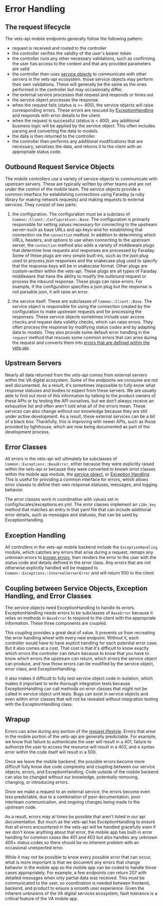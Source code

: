 # Error Handling

## The request lifecycle

The vets-api mobile endpoints generally follow the following pattern:
- request is received and routed to the controller
- the controller verifies the validity of the user's bearer token
- the controller runs any other necessary validations, such as confirming the user has access to the content and that any provided parameters are valid
- the controller then uses [service objects](#outbound-request-service-objects) to communicate with other servers in the vets-api ecosystem. those service objects may perform their own validations. These will generally be the same as the ones performed in the controller but may occasionally differ.
- the external service processes that request and responds or times out
- the service object processes the response.
- when the request fails (status is >= 400), the service objects will raise corresponding errors. These errors are rescued by [ExceptionHandling](#exception-handling) and responds with error details to the client.
- when the request is successful (status is < 400), any additional business logic will be applied by the service object. This often includes parsing and converting the data to models.
- the data is then returned to the controller.
- the controller then performs any additional modifications that are necessary, serializes the data, and returns it to the client with an appropriate status code.

## Outbound Request Service Objects

The mobile controllers use a variety of service objects to communicate with upstream servers. These are typically written by other teams and are not under the control of the mobile team. The service objects provide a common interface for establishing connections using Faraday (a ruby library for making network requests) and making requests to external services. They consist of two parts:

1. the configuration. The configuration must be a subclass of `Common::Client::Configuration::Base`. The configuration is primarily responsible for setting values necessary for connecting to the upstream server–such as base URLs and api keys–and for establishing that connection via the `connection` method. In addition to determining which URLs, headers, and options to use when connecting to the upstream server, the `connection` method also adds a variety of middleware plugs that determine how requests and responses are processed by Faraday. Some of these plugs are very simple built-ins, such as the json plug used to process json responses and the snakecase plug used to specify that the response keys will be in snakecase format. Other plugs are custom-written within the vets-api. These plugs are all types of Faraday middleware that have the ability to modify the outbound request or process the inbound response. These plugs can raise errors. For example, if the configuration specifies a json plug but the response is not parsable json, it will raise an error.

2. the service itself. These are subclasses of `Common::Client::Base`. The service object is responsible for using the connection created by the configuration to make upstream requests and for processing the responses. These service objects sometimes include user access checks and request data validity checks, which can raise errors. They often process the response by modifying status codes and by adapting data to models. They also provide some default error handling in the `request` method that rescues some common errors that can arise during the request and converts them into [errors that are defined within the vets-api](#error-classes).

## Upstream Servers

Nearly all data returned from the vets-api comes from external servers within the VA digital ecosystem. Some of the endpoints we consume are not well documented. As a result, it's sometimes impossible to fully know what response statuses and bodies to expect from these servers. We are usually able to find out most of this information by talking to the product owners of these APIs or by testing the API ourselves, but we don't always receive an exhaustive list and often aren't told what all of the errors mean. These services can also change without our knowledge because they are still under active development. As a result, these external services can be a bit of a black box. Thankfully, this is improving with newer APIs, such as those provided by lighthouse, which are now being documented as part of the development process.

## Error Classes

All errors in the vets-api will ultimately be subclasses of `Common::Exceptions::BaseError`, either because they were explicitly raised within the vets-api or because they were converted to known error classes within the mobile app module, the [service object](#outbound-request-service-objects), or [Exception Handling](#exception-handling). This is useful for providing a common interface for errors, which allows error classes to define their own response statuses, messages, and logging behavior.

The error classes work in coordination with values set in config/locales/exceptions.en.yml. The error classes implement an `i18n_key` method that matches an entry in that yaml file that can include additional error details, such as messages and statuses, that can be used by ExceptionHandling.

## Exception Handling

All controllers in the vets-api mobile backend include the `ExceptionHandling` module, which catches any errors that arise during a request, remaps any unknown errors to [known errors](#error-classes), then renders the error to the user with the status code and details defined in the error class. Any errors that are not otherwise explicitly handled will be mapped to `Common::Exceptions::InternalServerError` and will return 500 to the client.

## Coupling between Service Objects, Exception Handling, and Error Classes

The service objects need ExceptionHandling to handle its errors. ExceptionHandling needs errors to be subclasses of `BaseError` because it relies on methods in `BaseError` to respond to the client with the appropriate information. These three components are coupled.

This coupling provides a great deal of value. It prevents us from recreating the error handling wheel with every new endpoint. Without it, each controller would have to have explicit handling for each potential error case. But it also comes at a cost. That cost is that it's difficult to know exactly which errors the controller can return because to know that you have to know which errors the upstream can return, which errors the service object can produce, and how those errors can be modified by the service object, error class, and ExceptionHandling.

It also makes it difficult to fully test service object code in isolation, which makes it important to write thorough integration tests because ExceptionHandling can call methods on error classes that might not be called in service object unit tests. Bugs can exist in service objects and even within error classes that will not be revealed without integration testing with the ExceptionHandling class.

## Wrapup

Errors can arise during any portion of the [request lifestyle](#the-request-lifecycle). Errors that arise in the mobile portion of the vets-api are generally predictable. For example, we know that failure to authenticate the user will result in a 401, failure to authorize the user to access the resource will result in a 403, and a syntax error within the code itself will result in a 500.

Once we leave the mobile backend, the possible errors become more difficult fully know due code complexity and coupling between our service objects, errors, and ExceptionHandling. Code outside of the mobile backend can also be changed without our knowledge, potentially removing, changing, or introducing errors.

Once we make a request to an external service, the errors become even less predictable, due to a combination of poor documentation, poor interteam communication, and ongoing changes being made to the upstream code.

As a result, errors may at times be possible that aren't listed in our api documentation. But much as the vets-api has ExceptionHandling to ensure that all errors encountered in the vets-api will be handled gracefully even if we don't know anything about that error, the mobile app has built-in error handling for common cases like 401 and 403 but also handles any unknown 400+ status codes so there should be no inherent problem with an occasional unexpected error.

While it may not be possible to know every possible error that can occur, what is more important is that we document any errors that change behavior in the mobile app so the mobile app can be coded to handle those cases appropriately. For example, a few endpoints can return 207 with detailed messages when only partial data was received. This must be communicated to the user, so coordination is needed between frontend, backend, and product to ensure a smooth user experience. Given the inherent unknowns of the VA digital services ecosystem, fault tolerance is a critical feature of the VA mobile app.
